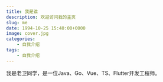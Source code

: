 ```yaml
---
title: 我是谁
description: 欢迎访问我的主页
slug: me
date: 1994-10-25 15:40:00+0000
image: cover.jpg
categories:
    - 自我介绍
tags:
    - 自我介绍
---
```


我是老卫同学，是一位Java、Go、Vue、TS、Flutter开发工程师。
